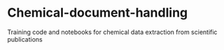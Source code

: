 # Chemical-document-handling
Training code and notebooks for chemical data extraction from scientific publications
